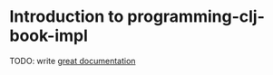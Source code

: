 # Introduction to programming-clj-book-impl

TODO: write [great documentation](http://jacobian.org/writing/what-to-write/)
